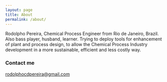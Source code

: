 ```yaml
---
layout: page
title: About
permalink: /about/
---
```


Rodolpho Pereira, Chemical Process Engineer from Rio de Janeiro, Brazil. Also bass player, husband, learner.
Trying to deploy tools for enhancement of plant and process design, to allow the Chemical Process Industry development in a more sustainable, efficient and less costly way.

### Contact me

[rodolphocdpereira@gmail.com](mailto:rodolphocdpereira@gmail.com)
